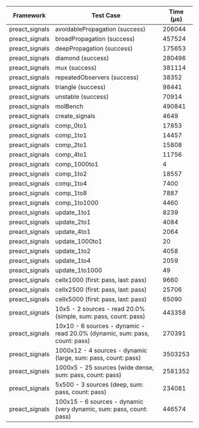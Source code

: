 | Framework | Test Case | Time (μs) |
| --- | --- | --- |
| preact_signals | avoidablePropagation (success) | 206044 |
| preact_signals | broadPropagation (success) | 457524 |
| preact_signals | deepPropagation (success) | 175653 |
| preact_signals | diamond (success) | 280496 |
| preact_signals | mux (success) | 381114 |
| preact_signals | repeatedObservers (success) | 38352 |
| preact_signals | triangle (success) | 98441 |
| preact_signals | unstable (success) | 70914 |
| preact_signals | molBench | 490841 |
| preact_signals | create_signals | 4649 |
| preact_signals | comp_0to1 | 17853 |
| preact_signals | comp_1to1 | 14457 |
| preact_signals | comp_2to1 | 15808 |
| preact_signals | comp_4to1 | 11756 |
| preact_signals | comp_1000to1 | 4 |
| preact_signals | comp_1to2 | 18557 |
| preact_signals | comp_1to4 | 7400 |
| preact_signals | comp_1to8 | 7887 |
| preact_signals | comp_1to1000 | 4460 |
| preact_signals | update_1to1 | 8239 |
| preact_signals | update_2to1 | 4084 |
| preact_signals | update_4to1 | 2064 |
| preact_signals | update_1000to1 | 20 |
| preact_signals | update_1to2 | 4058 |
| preact_signals | update_1to4 | 2059 |
| preact_signals | update_1to1000 | 49 |
| preact_signals | cellx1000 (first: pass, last: pass) | 9660 |
| preact_signals | cellx2500 (first: pass, last: pass) | 25706 |
| preact_signals | cellx5000 (first: pass, last: pass) | 65090 |
| preact_signals | 10x5 - 2 sources - read 20.0% (simple, sum: pass, count: pass) | 443358 |
| preact_signals | 10x10 - 6 sources - dynamic - read 20.0% (dynamic, sum: pass, count: pass) | 270391 |
| preact_signals | 1000x12 - 4 sources - dynamic (large, sum: pass, count: pass) | 3503253 |
| preact_signals | 1000x5 - 25 sources (wide dense, sum: pass, count: pass) | 2581352 |
| preact_signals | 5x500 - 3 sources (deep, sum: pass, count: pass) | 234081 |
| preact_signals | 100x15 - 6 sources - dynamic (very dynamic, sum: pass, count: pass) | 446574 |
